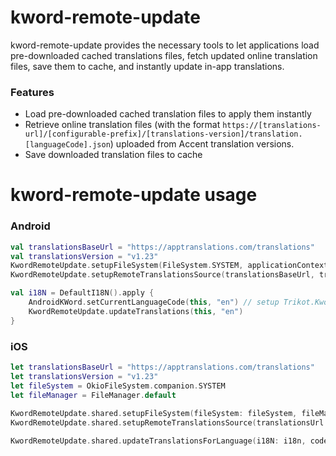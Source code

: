 # kword-remote-update

kword-remote-update provides the necessary tools to let applications load pre-downloaded cached translations files, fetch updated online translation files, save them to cache, and instantly update in-app translations.

### Features

- Load pre-downloaded cached translation files to apply them instantly
- Retrieve online translation files (with the format `https://[translations-url]/[configurable-prefix]/[translations-version]/translation.[languageCode].json`) uploaded from Accent translation versions.
- Save downloaded translation files to cache

# kword-remote-update usage

### Android

```kotlin
val translationsBaseUrl = "https://apptranslations.com/translations"
val translationsVersion = "v1.23"
KwordRemoteUpdate.setupFileSystem(FileSystem.SYSTEM, applicationContext)
KwordRemoteUpdate.setupRemoteTranslationsSource(translationsBaseUrl, translationsVersion)

val i18N = DefaultI18N().apply {
    AndroidKWord.setCurrentLanguageCode(this, "en") // setup Trikot.Kword
    KwordRemoteUpdate.updateTranslations(this, "en")
}
```

### iOS
```swift
let translationsBaseUrl = "https://apptranslations.com/translations"
let translationsVersion = "v1.23"
let fileSystem = OkioFileSystem.companion.SYSTEM
let fileManager = FileManager.default
        
KwordRemoteUpdate.shared.setupFileSystem(fileSystem: fileSystem, fileManager: fileManager)
KwordRemoteUpdate.shared.setupRemoteTranslationsSource(translationsUrl: remoteTranslationsUrl, appVersion: translationsVersion)

KwordRemoteUpdate.shared.updateTranslationsForLanguage(i18N: i18n, code: SharedBootstrap.currentLanguage().code)
```